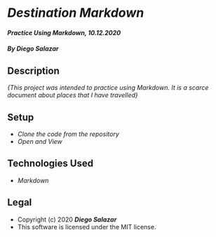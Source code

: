 # _Destination Markdown_

#### _Practice Using Markdown, 10.12.2020_

#### _By Diego Salazar_

## Description
_{This project was intended to practice using Markdown. It is a scarce document about places that I have travelled}_ 
## Setup
* _Clone the code from the repository_
* _Open and View_

## Technologies Used
* _Markdown_

## Legal
* Copyright (c) 2020 **_Diego Salazar_**
* This software is licensed under the MIT license.
